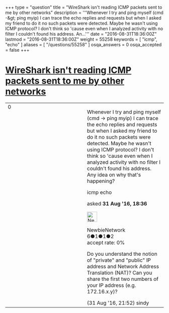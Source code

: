 +++
type = "question"
title = "WireShark isn&#x27;t reading ICMP packets sent to me by other networks"
description = '''Whenever I try and ping myself (cmd -&amp;gt; ping myip) I can trace the echo replies and requests but when I asked my friend to do it no such packets were detected. Maybe he wasn&#x27;t using ICMP protocol? I don&#x27;t think so &#x27;cause even when I analyzed activity with no filter I couldn&#x27;t found his address. An...'''
date = "2016-08-31T18:36:00Z"
lastmod = "2016-08-31T18:36:00Z"
weight = 55258
keywords = [ "icmp", "echo" ]
aliases = [ "/questions/55258" ]
osqa_answers = 0
osqa_accepted = false
+++

<div class="headNormal">

# [WireShark isn't reading ICMP packets sent to me by other networks](/questions/55258/wireshark-isnt-reading-icmp-packets-sent-to-me-by-other-networks)

</div>

<div id="main-body">

<div id="askform">

<table id="question-table" style="width:100%;"><colgroup><col style="width: 50%" /><col style="width: 50%" /></colgroup><tbody><tr class="odd"><td style="width: 30px; vertical-align: top"><div class="vote-buttons"><div id="post-55258-score" class="post-score" title="current number of votes">0</div><div id="favorite-count" class="favorite-count"></div></div></td><td><div id="item-right"><div class="question-body"><p>Whenever I try and ping myself (cmd -&gt; ping myip) I can trace the echo replies and requests but when I asked my friend to do it no such packets were detected. Maybe he wasn't using ICMP protocol? I don't think so 'cause even when I analyzed activity with no filter I couldn't found his address. Any idea on why that's happening?</p></div><div id="question-tags" class="tags-container tags">icmp echo</div><div id="question-controls" class="post-controls"></div><div class="post-update-info-container"><div class="post-update-info post-update-info-user"><p>asked <strong>31 Aug '16, 18:36</strong></p><img src="https://secure.gravatar.com/avatar/0ff84e431f808e73075ad133cdba5f12?s=32&amp;d=identicon&amp;r=g" class="gravatar" width="32" height="32" alt="NewbieNetwork&#39;s gravatar image" /><p>NewbieNetwork<br />
<span class="score" title="6 reputation points">6</span><span title="1 badges"><span class="badge1">●</span><span class="badgecount">1</span></span><span title="1 badges"><span class="silver">●</span><span class="badgecount">1</span></span><span title="2 badges"><span class="bronze">●</span><span class="badgecount">2</span></span><br />
<span class="accept_rate" title="Rate of the user&#39;s accepted answers">accept rate:</span> <span title="NewbieNetwork has no accepted answers">0%</span></p></div></div><div id="comments-container-55258" class="comments-container"><span id="55261"></span><div id="comment-55261" class="comment"><div id="post-55261-score" class="comment-score"></div><div class="comment-text"><p>Do you understand the notion of "private" and "public" IP address and Network Address Translation (NAT)? Can you share the first two numbers of your IP address (e.g. 172.16.x.y)?</p></div><div id="comment-55261-info" class="comment-info"><span class="comment-age">(31 Aug '16, 21:52)</span> sindy</div></div></div><div id="comment-tools-55258" class="comment-tools"></div><div class="clear"></div><div id="comment-55258-form-container" class="comment-form-container"></div><div class="clear"></div></div></td></tr></tbody></table>

</div>

</div>

